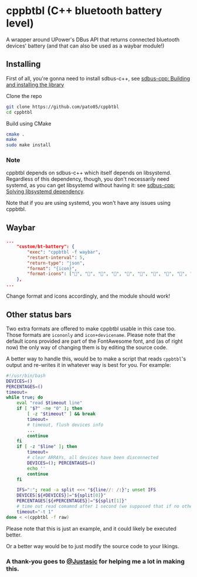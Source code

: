 # cppbtbl (**C++** **b**lue**t**ooth **b**attery **l**evel)

A wrapper around UPower's DBus API that returns connected bluetooth devices' battery (and that can also be used as a waybar module!)

## Installing

First of all, you're gonna need to install sdbus-c++, see [sdbus-cpp: Building and installing the library](https://github.com/Kistler-Group/sdbus-cpp#building-and-installing-the-library)

Clone the repo

```bash
git clone https://github.com/pato05/cppbtbl
cd cppbtbl
```

Build using CMake

```bash
cmake .
make
sudo make install
```

### Note

cppbtbl depends on sdbus-c++ which itself depends on libsystemd. Regardless of this dependency, though, you don't necessarily need systemd, as you can get libsystemd without having it: see [sdbus-cpp: Solving libsystemd dependency](https://github.com/Kistler-Group/sdbus-cpp/blob/master/docs/using-sdbus-c++.md#solving-libsystemd-dependency).

Note that if you are using systemd, you won't have any issues using cppbtbl.

## Waybar

```json
...
    "custom/bt-battery": {
        "exec": "cppbtbl -f waybar",
        "restart-interval": 5,
        "return-type": "json",
        "format": "{icon}",
        "format-icons": ["󰁺", "󰁻", "󰁼", "󰁼", "󰁽", "󰁿", "󰂀", "󰂀", "󰂂", "󰁹"]
    },
...
```

Change format and icons accordingly, and the module should work!

## Other status bars

Two extra formats are offered to make cppbtbl usable in this case too. Those formats are `icononly` and `icon+devicename`. Please note that the default icons provided are part of the FontAwesome font, and (as of right now) the only way of changing them is by editing the source code.

A better way to handle this, would be to make a script that reads `cppbtbl`'s output and re-writes it in whatever way is best for you. For example:

```bash
#!/usr/bin/bash
DEVICES=()
PERCENTAGES=()
timeout=
while true; do
    eval "read $timeout line"
    if [ "$?" -ne "0" ]; then
        [ -z "$timeout" ] && break
        timeout=
        # timeout, flush devices info
        ...
        continue
    fi
    if [ -z "$line" ]; then
        timeout=
        # clear ARRAYs, all devices have been disconnected
        DEVICES=(); PERCENTAGES=()
        echo ''
        continue
    fi

    IFS=":"; read -a split <<< "${line//: /:}"; unset IFS
    DEVICES[${#DEVICES}]="${split[0]}"
    PERCENTAGES[${#PERCENTAGES}]="${split[1]}"
    # time out read comamnd after 1 second (we supposed that if no other data is available within one second, we need to flush)
    timeout="-t 1"
done < <(cppbtbl -f raw)
```

Please note that this is just an example, and it could likely be executed better.



Or a better way would be to just modify the source code to your likings.




### A thank-you goes to [@Justasic](https://github.com/Justasic) for helping me a lot in making this.
